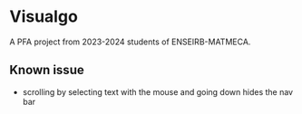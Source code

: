 # Visualgo
A PFA project from 2023-2024 students of ENSEIRB-MATMECA.


## Known issue

- scrolling by selecting text with the mouse and going down hides the nav bar